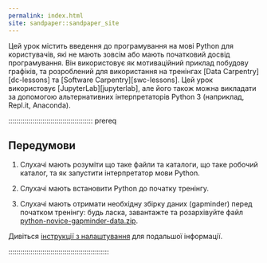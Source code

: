 ```yaml
---
permalink: index.html
site: sandpaper::sandpaper_site
---
```


Цей урок містить введення до програмування на мові Python для користувачів, які не мають зовсім або мають початковий досвід програмування. Він використовує як мотиваційний приклад побудову графіків, та розроблений для використання на тренінгах [Data Carpentry][dc-lessons] та [Software Carpentry][swc-lessons].
Цей урок використовує [JupyterLab][jupyterlab], але його також можна викладати за допомогою альтернативних інтерпретаторів Python 3 (наприклад, Repl.it, Anaconda).

::::::::::::::::::::::::::::::::::::::::::  prereq

## Передумови

1. Слухачі мають розуміти що таке файли та каталоги, що таке робочий каталог, та як запустити інтерпретатор мови Python.

2. Слухачі мають встановити Python до початку тренінгу.

3. Слухачі мають отримати необхідну збірку даних (gapminder) перед початком тренінгу: будь ласка, завантажте та розархівуйте файл [python-novice-gapminder-data.zip]({{page.root}}/files/python-novice-gapminder-data.zip).

Дивіться [інструкції з налаштування](learners/setup.md) для подальшої інформації.

::::::::::::::::::::::::::::::::::::::::::::::::::
